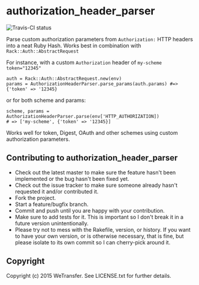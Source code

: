 # authorization_header_parser

![Travis-CI status](https://travis-ci.org/WeTransfer/hash_tools.svg)

Parse custom authorization parameters from `Authorization:` HTTP headers into a neat
Ruby Hash. Works best in combination with `Rack::Auth::AbstractRequest`

For instance, with a custom `Authorization` header of `my-scheme token="12345"`

    auth = Rack::Auth::AbstractRequest.new(env)
    params = AuthorizationHeaderParser.parse_params(auth.params) #=> {'token' => '12345}

or for both scheme and params:

    scheme, params = AuthorizationHeaderParser.parse(env['HTTP_AUTHORIZATION])
    # => ['my-scheme', {'token' => '12345}]

Works well for token, Digest, OAuth and other schemes using custom authorization parameters.

## Contributing to authorization_header_parser
 
* Check out the latest master to make sure the feature hasn't been implemented or the bug hasn't been fixed yet.
* Check out the issue tracker to make sure someone already hasn't requested it and/or contributed it.
* Fork the project.
* Start a feature/bugfix branch.
* Commit and push until you are happy with your contribution.
* Make sure to add tests for it. This is important so I don't break it in a future version unintentionally.
* Please try not to mess with the Rakefile, version, or history. If you want to have your own version, or is otherwise necessary, that is fine, but please isolate to its own commit so I can cherry-pick around it.

## Copyright

Copyright (c) 2015 WeTransfer. See LICENSE.txt for
further details.

